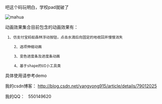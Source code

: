 吧这个码玩明白，学校pad就破了

![mahua](https://github.com/yangyong915/WaterDemo/blob/master/GIF.gif)

动画效果集合目前包含的动画效果有：
``` stylus
 1、仿支付宝蚂蚁森林浮动按钮，点击水滴后向固定的地收回并慢慢消失
    
    2、选项伸缩动画
    
    3、变色进度条及进度条动画
    
    4、基于shape的UI小工具类
```
    
具体使用请参考demo

我的csdn博客：
   http://blog.csdn.net/yangyong915/article/details/79012025
   
我的QQ：
   550149620

